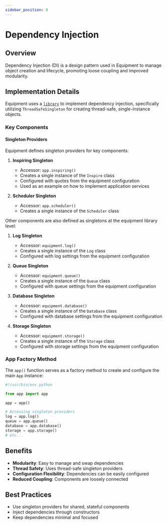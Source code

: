```yaml
---
sidebar_position: 0
---
```


# Dependency Injection

## Overview

Dependency Injection (DI) is a design pattern used in Equipment to manage object creation and lifecycle, promoting loose coupling and improved modularity.

## Implementation Details

Equipment uses a [`library`](https://github.com/ets-labs/python-dependency-injector) to implement dependency injection, specifically utilizing `ThreadSafeSingleton` for creating thread-safe, single-instance objects.

### Key Components

#### Singleton Providers

Equipment defines singleton providers for key components:

1. **Inspiring Singleton**
   - Accessor: `app.inspiring()`
   - Creates a single instance of the `Inspire` class
   - Configured with quotes from the equipment configuration
   - Used as an example on how to implement application services

2. **Scheduler Singleton**
   - Accessor: `app.scheduler()`
   - Creates a single instance of the `Scheduler` class

Other components are also defined as singletons at the equipment library level:

1. **Log Singleton**
   - Accessor: `equipment.log()`
   - Creates a single instance of the `Log` class
   - Configured with log settings from the equipment configuration

2. **Queue Singleton**
   - Accessor: `equipment.queue()`
   - Creates a single instance of the `Queue` class
   - Configured with queue settings from the equipment configuration

3. **Database Singleton**
   - Accessor: `equipment.database()`
   - Creates a single instance of the `Database` class
   - Configured with database settings from the equipment configuration

4. **Storage Singleton**
   - Accessor: `equipment.storage()`
   - Creates a single instance of the `Storage` class
   - Configured with storage settings from the equipment configuration

### App Factory Method

The `app()` function serves as a factory method to create and configure the main `App` instance:

```python
#!/usr/bin/env python

from app import app

app = app()

# Accessing singleton providers
log = app.log()
queue = app.queue()
database = app.database()
storage = app.storage()
# etc...
```

## Benefits

- **Modularity**: Easy to manage and swap dependencies
- **Thread Safety**: Uses thread-safe singleton providers
- **Configuration Flexibility**: Dependencies can be easily configured
- **Reduced Coupling**: Components are loosely connected

## Best Practices

- Use singleton providers for shared, stateful components
- Inject dependencies through constructors
- Keep dependencies minimal and focused
